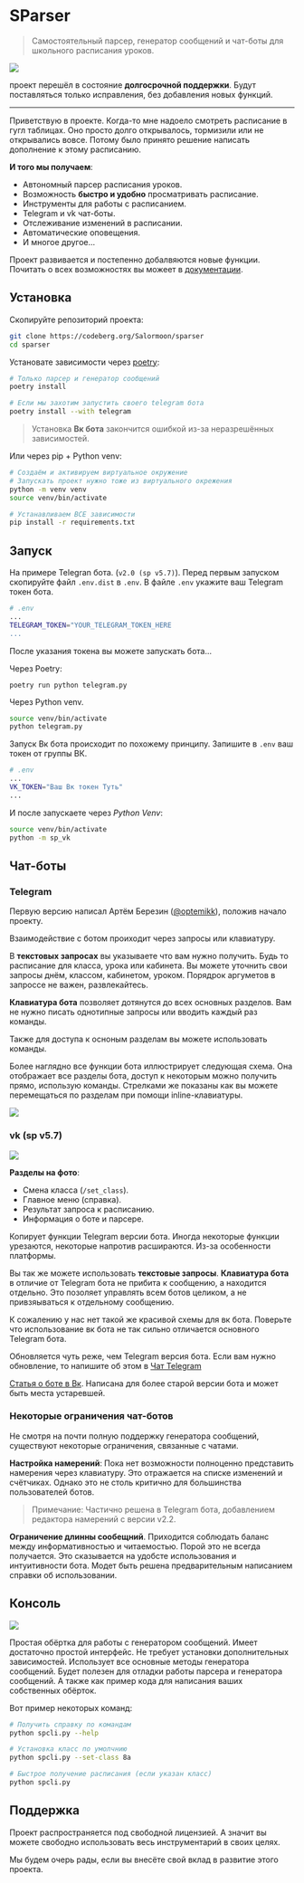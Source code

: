 # SParser

> Самостоятельный парсер, генератор сообщений и чат-боты для школьного расписания уроков.

![](docs/_images/lts_badge.png)

проект перешёл в состояние **долгосрочной поддержки**.
Будут поставляться только исправления, без добавления новых функций.

***


Приветствую в проекте.
Когда-то мне надоело смотреть расписание в гугл таблицах.
Оно просто долго открывалось, тормизили или не открывались вовсе.
Потому было принято решение написать дополнение к этому расписанию.

**И того мы получаем**:

- Автономный парсер расписания уроков.
- Возможность **быстро и удобно** просматривать расписание.
- Инструменты для работы с расписанием.
- Telegram и vk чат-боты.
- Отслеживание изменений в расписании.
- Автоматические оповещения.
- И многое другое...

Проект развивается и постепенно добалвяются новые функции.
Почитать о всех возможностях вы можеет в
[документации](https://sparser.readthedocs.io/ru/latest).


## Установка

Скопируйте репозиторий проекта:
```bash
git clone https://codeberg.org/Salormoon/sparser
cd sparser
```

Установате зависимости через [poetry](https://python-poetry.org/):
```bash
# Только парсер и генератор сообщений
poetry install

# Если мы захотим запустить своего telegram бота
poetry install --with telegram
```

> Установка **Вк бота** закончится ошибкой из-за неразрешённых зависимостей.

Или через pip + Python venv:
```bash
# Создаём и активируем виртуальное окружение
# Запускать проект нужно тоже из виртуального окрежения
python -m venv venv
source venv/bin/activate

# Устанавливаем ВСЕ зависимости
pip install -r requirements.txt
```


## Запуск

На примере Telegran бота. (`v2.0 (sp v5.7)`).
Перед первым запуском скопируйте файл `.env.dist` в `.env`.
В файле `.env` укажите ваш Telegram токен бота.

```sh
# .env
...
TELEGRAM_TOKEN="YOUR_TELEGRAM_TOKEN_HERE
...
```

После указания токена вы можете запускать бота...

Через Poetry:
```
poetry run python telegram.py
```

Через Python venv.
```sh
source venv/bin/activate
python telegram.py
```

Запуск Вк бота происходит по похожему принципу.
Запишите в `.env` ваш токен от группы ВК.

```sh
# .env
...
VK_TOKEN="Ваш Вк токен Туть"
...
```

И после запускаете через *Python Venv*:
```sh
source venv/bin/activate
python -m sp_vk
```


## Чат-боты

### Telegram

Первую версию написал Артём Березин ([@optemikk](https://t.me/optemikk)), положив начало проекту.

Взаимодействие с ботом проиходит через запросы или клавиатуру.

В **текстовых запросах** вы указываете что вам нужно получить.
Будь то расписание для класса, урока или кабинета.
Вы можете уточнить свои запросы днём, классом, кабинетом, уроком.
Порядрок аргуметов в запроссе не важен, развлекайтесь.

**Клавиатура бота** позволяет дотянутся до всех основных разделов.
Вам не нужно писать однотипные запросы или вводить каждый раз команды.

Также для доступа к осноным разделам вы можете использовать команды.

Более наглядно все функции бота иллюстрирует следующая схема.
Она отображает все разделы бота, доступ к некоторым можно получить
прямо, использую команды.
Стрелками же показаны как вы можете перемещаться по разделам при
помощи inline-клавиатуры.

![](docs/_images/sp_tg_schema.png)


### vk (sp v5.7)

![](docs/_images/vk.png)

**Разделы на фото**:

- Смена класса (`/set_class`).
- Главное меню (справка).
- Результат запроса к расписанию.
- Информация о боте и парсере.

Копирует функции Telegram версии бота.
Иногда некоторые функции урезаются, некоторые напротив расшираются.
Из-за особенности платформы.

Вы так же можете использовать **текстовые запросы**.
**Клавиатура бота** в отличие от Telegram бота не прибита к сообщению,
а находится отдельно.
Это позоляет управлять всем ботов целиком, а не привзяываться к
отдельному сообщению.

К сожалению у нас нет такой же красивой схемы для вк бота.
Поверьте что использование вк бота не так сильно отличается
основного Telegram бота.

Обновляется чуть реже, чем Telegram версия бота.
Если вам нужно обновление, то напишите об этом в
[Чат Telegram](https://t.me/+cXUXXlLgcJMzMzli)

[Статья о боте в Вк](https://vk.com/@chiorin-kak-poluchit-raspisanie).
Написана для более старой версии бота и может быть места устаревшей.

### Некоторые ограничения чат-ботов

Не смотря на почти полную поддержку генератора сообщений, существуют
некоторые ограничения, связанные с чатами.

**Настройка намерений**:
Пока нет возможности полноценно представить намерения через клавиатуру.
Это отражается на списке изменений и счётчиках.
Однако это не столь критично для большинства пользователей ботов.

> Примечание: Частично решена в Telegram бота, добавлением редактора
> намерений с версии v2.2.

**Ограничение длинны сообещний**.
Приходится соблюдать баланс между информативностью и читаемостью.
Порой это не всегда получается.
Это сказывается на удобсте использования и интуитивности бота.
Модет быть решена предварительным написанием справки об использовании.


## Консоль

![](dosc/_images/spm_console.png)

Простая обёртка для работы с генератором сообщений.
Имеет достаточно простой интерфейс.
Не требует установки дополнительных зависимостей.
Использует все основные методы генератора сообщений.
Будет полезен для отладки работы парсера и генератора сообщений.
А также как пример кода для написания ваших собственных обёрток.

Вот пример некоторых команд:
```bash
# Получить справку по командам
python spcli.py --help

# Установка класс по умолчнию
python spcli.py --set-class 8а

# Быстрое получение расписания (если указан класс)
python spcli.py
```


## Поддержка

Проект распространяется под свободной лицензией.
А значит вы можете свободно использовать весь инструментарий
в своих целях.

Мы будем очерь рады, если вы внесёте свой вклад в развитие этого
проекта.